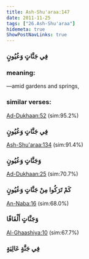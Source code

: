 ```yaml
---
title: Ash-Shu'araa:147
date: 2011-11-25
tags: ["26.Ash-Shu'araa"]
hidemeta: true 
ShowPostNavLinks: true 
---
```

### فِي جَنَّاتٍ وَعُيُونٍ
### meaning: 
—amid gardens and springs,
### similar verses: 

[Ad-Dukhaan:52](/44/52) (sim:95.2%)

### فِي جَنَّاتٍ وَعُيُونٍ

[Ash-Shu'araa:134](/26/134) (sim:91.4%)

### وَجَنَّاتٍ وَعُيُونٍ

[Ad-Dukhaan:25](/44/25) (sim:70.7%)

### كَمْ تَرَكُوا مِنْ جَنَّاتٍ وَعُيُونٍ

[An-Naba:16](/78/16) (sim:68.0%)

### وَجَنَّاتٍ أَلْفَافًا

[Al-Ghaashiya:10](/88/10) (sim:67.7%)

### فِي جَنَّةٍ عَالِيَةٍ
